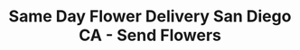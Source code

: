 ---
title: "Same Day Flower Delivery San Diego CA - Send Flowers"
url: /san-diego/same-day-flower-delivery-san-diego-ca-send-flowers/
shop: florist
---